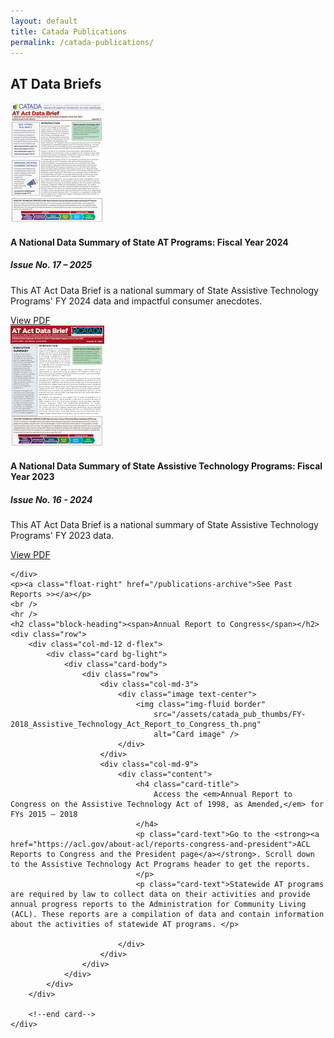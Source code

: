 ```yaml
---
layout: default
title: Catada Publications
permalink: /catada-publications/
---
```


<div class="container">
	<h2 class="block-heading"><span>AT Data Briefs</span></h2>
	<div class="row">
	<div class="col-md-6 d-flex">
			<div class="card bg-light">
				<div class="card-body">
					<div class="row">
						<div class="col-md-3">
							<div class="image ">
								<img class="img-fluid"
									src="/assets/catada_pub_thumbs/AT-Report-FY25_F-1-thumb.png"
									alt="ATP 2024" />
							</div>
						</div>
						<div class="col-md-9">
							<div class="content">
								<h4 class="card-title">
									A National Data Summary of State AT Programs: Fiscal Year 2024
								</h4>
								<h5 class="card-subtitle mb-2 text-muted">Issue No. 17 – 2025</h5>
								<p class="card-text">This AT Act Data Brief is a national summary of State Assistive Technology Programs' FY 2024 data and impactful consumer anecdotes.
								</p>
								<a href="/assets/files/AT-Report-FY25_R.pdf" class="btn btn-primary">View
									PDF</a>
							</div>
						</div>
					</div>
				</div>
			</div>
		</div>
		<div class="col-md-6 d-flex">
			<div class="card bg-light">
				<div class="card-body">
					<div class="row">
						<div class="col-md-3">
							<div class="image ">
								<img class="img-fluid"
									src="/assets/catada_pub_thumbs/ATAP_2024_R_thumb.png"
									alt="A National Data Summary of State Assistive Technology Programs: Fiscal Year 2023" >
							</div>
						</div>
						<div class="col-md-9">
							<div class="content">
								<h4 class="card-title">
									A National Data Summary of State Assistive Technology Programs: Fiscal Year 2023
								</h4>
								<h5 class="card-subtitle mb-2 text-muted">Issue No. 16 - 2024</h5>
								<p class="card-text">This AT Act Data Brief is a national summary of State Assistive Technology Programs' FY 2023 data.
								</p>
								<a href="/assets/2024/ATAP_2024_R.pdf" class="btn btn-primary">View
									PDF</a>
							</div>
						</div>
					</div>
				</div>
			</div>
		</div>
		
	</div>
	<p><a class="float-right" href="/publications-archive">See Past Reports >></a></p>
	<br />
	<hr />
	<h2 class="block-heading"><span>Annual Report to Congress</span></h2>
	<div class="row">
		<div class="col-md-12 d-flex">
			<div class="card bg-light">
				<div class="card-body">
					<div class="row">
						<div class="col-md-3">
							<div class="image text-center">
								<img class="img-fluid border"
									src="/assets/catada_pub_thumbs/FY-2018_Assistive_Technology_Act_Report_to_Congress_th.png"
									alt="Card image" />
							</div>
						</div>
						<div class="col-md-9">
							<div class="content">
								<h4 class="card-title">
									Access the <em>Annual Report to Congress on the Assistive Technology Act of 1998, as Amended,</em> for FYs 2015 – 2018 
								</h4>
								<p class="card-text">Go to the <strong><a href="https://acl.gov/about-acl/reports-congress-and-president">ACL Reports to Congress and the President page</a></strong>. Scroll down to the Assistive Technology Act Programs header to get the reports.
								</p>
								<p class="card-text">Statewide AT programs are required by law to collect data on their activities and provide annual progress reports to the Administration for Community Living (ACL). These reports are a compilation of data and contain information about the activities of statewide AT programs. </p>

    						</div>
    					</div>
    				</div>
    			</div>
    		</div>
    	</div>

    	<!--end card-->
    </div>

</div>
